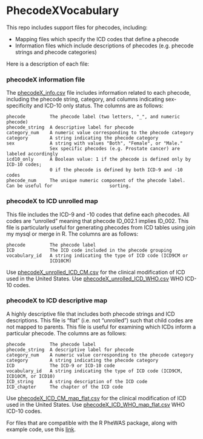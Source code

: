 # PhecodeXVocabulary
This repo includes support files for phecodes, including:

- Mapping files which specify the ICD codes that define a phecode
- Information files which include descriptions of phecodes (e.g. phecode strings and phecode categories)

Here is a description of each file:

### phecodeX information file

The [phecodeX_info.csv](https://github.com/PheWAS/PhecodeXVocabulary/blob/main/PhecodeX%20(version%201.0)/phecodeX_info.csv) file includes information related to each phecode, including the phecode string, category, and columns indicating sex-specificity and ICD-10 only status. The columns are as follows:


    phecode         The phecode label (two letters, "_", and numeric phecode)
    phecode_string  A descriptive label for phecode
    category_num    A numeric value corresponding to the phecode category
    category        A string indicating the phecode category
    sex             A string with values "Both", "Female", or "Male."  
                    Sex specific phecodes (e.g. Prostate cancer) are labeled accordingly
    icd10_only      A Boolean value: 1 if the phecode is defined only by ICD-10 codes;
                    0 if the phecode is defined by both ICD-9 and -10 codes
    phecode_num     The unique numeric component of the phecode label.  Can be useful for                     sorting.



### phecodeX to ICD unrolled map
 
This file includes the ICD-9 and -10 codes that define each phecodes. All codes are “unrolled” meaning that phecode ID_002.1 implies ID_002.
This file is particularly useful for generating phecodes from ICD tables using join my mysql or merge in R. The columns are as follows:
 
    phecode         The phecode label
    ICD             The ICD code included in the phecode grouping
    vocabulary_id   A string indicating the type of ICD code (ICD9CM or 
                    ICD10CM)
 
 
Use [phecodeX_unrolled_ICD_CM.csv](https://github.com/PheWAS/PhecodeXVocabulary/blob/main/PhecodeX%20(version%201.0)/phecodeX_unrolled_ICD_CM.csv) for the clinical modification of ICD used in the United States. Use [phecodeX_unrolled_ICD_WHO.csv](https://github.com/PheWAS/PhecodeXVocabulary/blob/main/PhecodeX%20(version%201.0)/phecodeX_unrolled_ICD_WHO.csv) WHO ICD-10 codes.

### phecodeX to ICD descriptive map
A highly descriptive file that includes both phecode strings and ICD descriptions. This file is “flat” (i.e. not “unrolled”) such that child codes are not mapped to parents. This file is useful for examining which ICDs inform a particular phecode. The columns are as follows:
 
    phecode         The phecode label
    phecode_string  A descriptive label for phecode
    category_num    A numeric value corresponding to the phecode category
    category        A string indicating the phecode category
    ICD             The ICD-9 or ICD-10 code
    vocabulary_id   A string indicating the type of ICD code (ICD9CM, ICD10CM, or ICD10)
    ICD_string      A string description of the ICD code
    ICD_chapter     The chapter of the ICD code
 


Use [phecodeX_ICD_CM_map_flat.csv](https://github.com/PheWAS/PhecodeXVocabulary/blob/main/PhecodeX%20(version%201.0)/phecodeX_ICD_CM_map_flat.csv) for the clinical modification of ICD used in the United States. Use [phecodeX_ICD_WHO_map_flat.csv](https://github.com/PheWAS/PhecodeXVocabulary/blob/main/PhecodeX%20(version%201.0)/phecodeX_ICD_WHO_map_flat.csv) WHO ICD-10 codes.

For files that are compatible with the R PheWAS package, along with example code, use this [link](https://github.com/PheWAS/PhecodeX).
